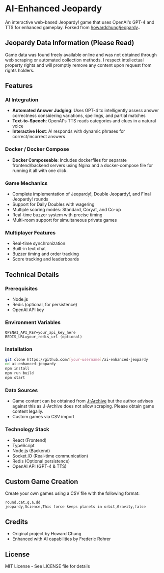 # AI-Enhanced Jeopardy

An interactive web-based Jeopardy! game that uses OpenAI's GPT-4 and TTS for enhanced gameplay. Forked from [howardchung/jeopardy](https://github.com/howardchung/jeopardy)..

## Jeopardy Data Information (Please Read)

Game data was found freely available online and was not obtained through web scraping or automated collection methods. I respect intellectual property rights and will promptly remove any content upon request from rights holders.

## Features

### AI Integration
- **Automated Answer Judging**: Uses GPT-4 to intelligently assess answer correctness considering variations, spellings, and partial matches
- **Text-to-Speech**: OpenAI's TTS reads categories and clues in a natural voice
- **Interactive Host**: AI responds with dynamic phrases for correct/incorrect answers

### Docker / Docker Compose
- **Docker Composeable**: Includes dockerfiles for separate frontend/backend servers using Nginx and a docker-compose file for running it all with one click.

### Game Mechanics
- Complete implementation of Jeopardy!, Double Jeopardy!, and Final Jeopardy! rounds
- Support for Daily Doubles with wagering
- Multiple scoring modes: Standard, Coryat, and Co-op
- Real-time buzzer system with precise timing
- Multi-room support for simultaneous private games

### Multiplayer Features
- Real-time synchronization
- Built-in text chat
- Buzzer timing and order tracking
- Score tracking and leaderboards

## Technical Details

### Prerequisites
- Node.js
- Redis (optional, for persistence)
- OpenAI API key

### Environment Variables
```
OPENAI_API_KEY=your_api_key_here
REDIS_URL=your_redis_url (optional)
```

### Installation
```bash
git clone https://github.com/[your-username]/ai-enhanced-jeopardy
cd ai-enhanced-jeopardy
npm install
npm run build
npm start
```

### Data Sources
- Game content can be obtained from [J-Archive](http://j-archive.com/) but the author advises against this as J-Archive does not allow scraping. Please obtain game content legally.
- Custom games via CSV import

### Technology Stack
- React (Frontend)
- TypeScript
- Node.js (Backend)
- Socket.IO (Real-time communication)
- Redis (Optional persistence)
- OpenAI API (GPT-4 & TTS)

## Custom Game Creation
Create your own games using a CSV file with the following format:
```csv
round,cat,q,a,dd
jeopardy,Science,This force keeps planets in orbit,Gravity,false
```

## Credits
- Original project by Howard Chung
- Enhanced with AI capabilities by Frederic Rohrer

## License
MIT License - See LICENSE file for details